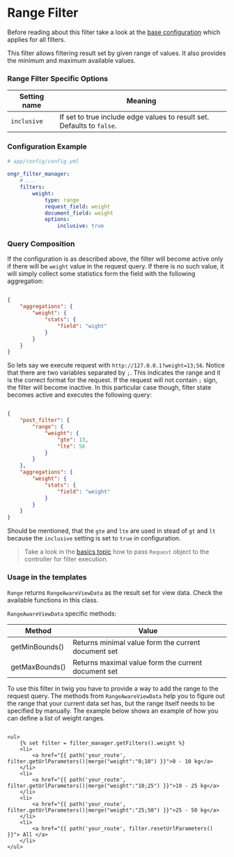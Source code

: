 # Range Filter

Before reading about this filter take a look at the [base configuration](http://docs.ongr.io/FilterManagerBundle/Basics) which applies for all filters.

This filter allows filtering result set by given range of values. It also provides the minimum
and maximum available values.

### Range Filter Specific Options

| Setting name    | Meaning                                                                           |
|-----------------|-----------------------------------------------------------------------------------|
| `inclusive`     | If set to true include edge values to result set. Defaults to `false`.            |
  
### Configuration Example
  
```yaml
# app/config/config.yml
    
ongr_filter_manager:
    # ...
    filters:
        weight:
            type: range
            request_field: weight
            document_field: weight
            options:
                inclusive: true
```

### Query Composition

If the configuration is as described above, the filter will become active only if
there will be `weight` value in the request query. If there is no such value, it 
will simply collect some statistics form the field with the following aggregation:

```json

{
    "aggregations": {
        "weight": {
            "stats": {
                "field": "wight"
            }
        }
    }
}

```

So lets say we execute request with `http://127.0.0.1?weight=13;56`. Notice that there
are two variables separated by `;`. This indicates the range and it is the correct 
format for the request. If the request will not contain `;` sign, the filter will become
inactive. In this particular case though, filter state becomes active and executes 
the following query:

```json

{
    "post_filter": {
        "range": {
            "weight": {
                "gte": 13,
                "lte": 56
            }
        }
    },
    "aggregations": {
        "weight": {
            "stats": {
                "field": "weight"
            }
        }
    }
}

```

Should be mentioned, that the `gte` and `lte` are used in stead of `gt` and `lt` 
because the `inclusive` setting is set to `true` in configuration.

> Take a look in the [basics topic](http://docs.ongr.io/FilterManagerBundle/Basics) how to pass `Request` object to the controller for filter execution.

### Usage in the templates

`Range` returns `RangeAwareViewData` as the result set for view data. Check the available functions in this class.

`RangeAwareViewData` specific methods:
 
| Method                  | Value                                               | 
|-------------------------|-----------------------------------------------------|
| getMinBounds()          | Returns minimal value form the current document set |
| getMaxBounds()          | Returns maximal value form the current document set |

To use this filter in twig you have to provide a way to add the range to the request query.
The methods from `RangeAwareViewData` help you to figure out the range that your current data
set has, but the range itself needs to be specified by manually. The example below shows an
example of how you can define a list of weight ranges.

```twig

<ul>
    {% set filter = filter_manager.getFilters().weight %}
    <li>
        <a href="{{ path('your_route', filter.getUrlParameters()|merge("weight":"0;10") }}">0 - 10 kg</a>
    </li>
    <li>
        <a href="{{ path('your_route', filter.getUrlParameters()|merge("weight":"10;25") }}">10 - 25 kg</a>
    </li>
    <li>
        <a href="{{ path('your_route', filter.getUrlParameters()|merge("weight":"25;50") }}">25 - 50 kg</a>
    </li>
    <li>
        <a href="{{ path('your_route', filter.resetUrlParameters() }}"> All </a>
    </li>
</ul>

```